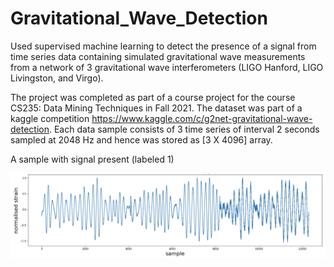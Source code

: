# Gravitational_Wave_Detection
Used supervised machine learning to detect the presence of a signal from time series data containing simulated gravitational wave measurements from a network of 3 gravitational wave interferometers (LIGO Hanford, LIGO Livingston, and Virgo).

The project was completed as part of a course project for the course CS235: Data Mining Techniques in Fall 2021.
The dataset was part of a kaggle competition https://www.kaggle.com/c/g2net-gravitational-wave-detection. Each data sample consists of 3 time series of interval 2 seconds sampled at 2048 Hz and hence was stored as [3 X 4096] array. 

A sample with signal present (labeled 1) 

![GitHub Logo](label_1.png)

